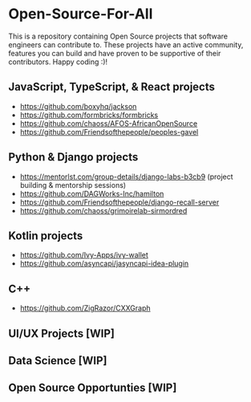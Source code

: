 # Open-Source-For-All
This is a repository containing Open Source projects that software engineers can contribute to. These projects have an active community, features you can build and have proven to be supportive of their contributors.  Happy coding :)!

## JavaScript, TypeScript, & React projects
 - https://github.com/boxyhq/jackson
 - https://github.com/formbricks/formbricks
 - https://github.com/chaoss/AFOS-AfricanOpenSource
 - https://github.com/Friendsofthepeople/peoples-gavel

   
## Python & Django projects
 - https://mentorlst.com/group-details/django-labs-b3cb9 (project building & mentorship sessions)
 - https://github.com/DAGWorks-Inc/hamilton
 - https://github.com/Friendsofthepeople/django-recall-server
 - https://github.com/chaoss/grimoirelab-sirmordred
   
## Kotlin projects 
 - https://github.com/Ivy-Apps/ivy-wallet
 - https://github.com/asyncapi/jasyncapi-idea-plugin

## C++
- https://github.com/ZigRazor/CXXGraph


## UI/UX Projects [WIP]
## Data Science [WIP]

## Open Source Opportunties [WIP]




